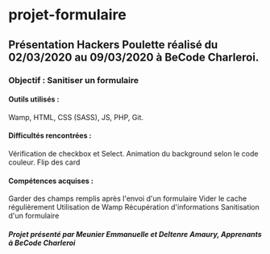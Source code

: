 # projet-formulaire

## Présentation Hackers Poulette réalisé du 02/03/2020 au 09/03/2020 à BeCode Charleroi.

### Objectif : Sanitiser un formulaire

#### Outils utilisés :
Wamp, HTML, CSS (SASS), JS, PHP, Git.


#### Difficultés rencontrées : 
Vérification de checkbox et Select.
Animation du background selon le code couleur.
Flip des card

#### Compétences acquises :
Garder des champs remplis après l'envoi d'un formulaire
Vider le cache régulièrement
Utilisation de Wamp
Récupération d'informations
Sanitisation d'un formulaire



##### Projet présenté par Meunier Emmanuelle et Deltenre Amaury, Apprenants à BeCode Charleroi

